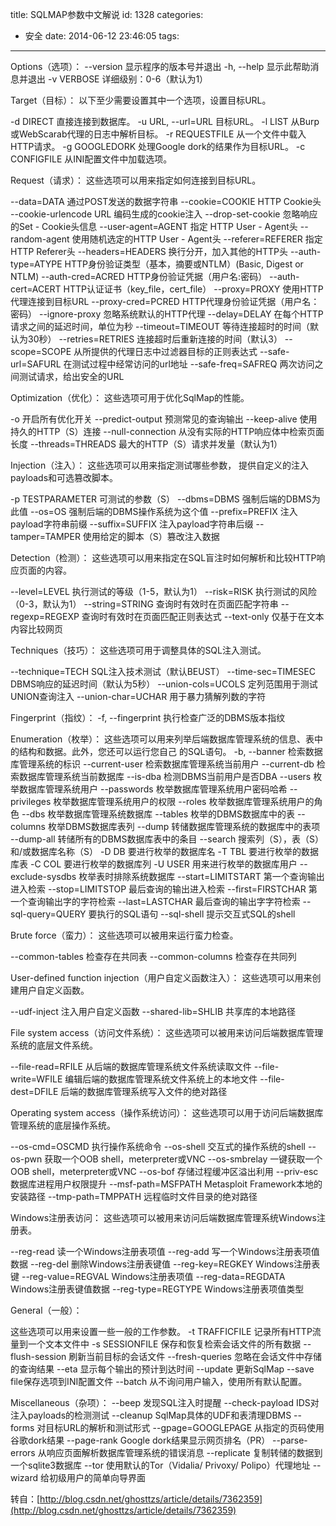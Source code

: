 title: SQLMAP参数中文解说
id: 1328
categories:
  - 安全
date: 2014-06-12 23:46:05
tags:
---

Options（选项）：
--version 显示程序的版本号并退出
-h, --help 显示此帮助消息并退出
-v VERBOSE 详细级别：0-6（默认为1）
<!--more-->
Target（目标）：
以下至少需要设置其中一个选项，设置目标URL。

-d DIRECT 直接连接到数据库。
-u URL, --url=URL 目标URL。
-l LIST 从Burp或WebScarab代理的日志中解析目标。
-r REQUESTFILE 从一个文件中载入HTTP请求。
-g GOOGLEDORK 处理Google dork的结果作为目标URL。
-c CONFIGFILE 从INI配置文件中加载选项。

Request（请求）：
这些选项可以用来指定如何连接到目标URL。

--data=DATA 通过POST发送的数据字符串
--cookie=COOKIE HTTP Cookie头
--cookie-urlencode URL 编码生成的cookie注入
--drop-set-cookie 忽略响应的Set - Cookie头信息
--user-agent=AGENT 指定 HTTP User - Agent头
--random-agent 使用随机选定的HTTP User - Agent头
--referer=REFERER 指定 HTTP Referer头
--headers=HEADERS 换行分开，加入其他的HTTP头
--auth-type=ATYPE HTTP身份验证类型（基本，摘要或NTLM）(Basic, Digest or NTLM)
--auth-cred=ACRED HTTP身份验证凭据（用户名:密码）
--auth-cert=ACERT HTTP认证证书（key_file，cert_file）
--proxy=PROXY 使用HTTP代理连接到目标URL
--proxy-cred=PCRED HTTP代理身份验证凭据（用户名：密码）
--ignore-proxy 忽略系统默认的HTTP代理
--delay=DELAY 在每个HTTP请求之间的延迟时间，单位为秒
--timeout=TIMEOUT 等待连接超时的时间（默认为30秒）
--retries=RETRIES 连接超时后重新连接的时间（默认3）
--scope=SCOPE 从所提供的代理日志中过滤器目标的正则表达式
--safe-url=SAFURL 在测试过程中经常访问的url地址
--safe-freq=SAFREQ 两次访问之间测试请求，给出安全的URL

Optimization（优化）：
这些选项可用于优化SqlMap的性能。

-o 开启所有优化开关
--predict-output 预测常见的查询输出
--keep-alive 使用持久的HTTP（S）连接
--null-connection 从没有实际的HTTP响应体中检索页面长度
--threads=THREADS 最大的HTTP（S）请求并发量（默认为1）

Injection（注入）：
这些选项可以用来指定测试哪些参数， 提供自定义的注入payloads和可选篡改脚本。

-p TESTPARAMETER 可测试的参数（S）
--dbms=DBMS 强制后端的DBMS为此值
--os=OS 强制后端的DBMS操作系统为这个值
--prefix=PREFIX 注入payload字符串前缀
--suffix=SUFFIX 注入payload字符串后缀
--tamper=TAMPER 使用给定的脚本（S）篡改注入数据

Detection（检测）：
这些选项可以用来指定在SQL盲注时如何解析和比较HTTP响应页面的内容。

--level=LEVEL 执行测试的等级（1-5，默认为1）
--risk=RISK 执行测试的风险（0-3，默认为1）
--string=STRING 查询时有效时在页面匹配字符串
--regexp=REGEXP 查询时有效时在页面匹配正则表达式
--text-only 仅基于在文本内容比较网页

Techniques（技巧）：
这些选项可用于调整具体的SQL注入测试。

--technique=TECH SQL注入技术测试（默认BEUST）
--time-sec=TIMESEC DBMS响应的延迟时间（默认为5秒）
--union-cols=UCOLS 定列范围用于测试UNION查询注入
--union-char=UCHAR 用于暴力猜解列数的字符

Fingerprint（指纹）：
-f, --fingerprint 执行检查广泛的DBMS版本指纹

Enumeration（枚举）：
这些选项可以用来列举后端数据库管理系统的信息、表中的结构和数据。此外，您还可以运行您自己
的SQL语句。
-b, --banner 检索数据库管理系统的标识
--current-user 检索数据库管理系统当前用户
--current-db 检索数据库管理系统当前数据库
--is-dba 检测DBMS当前用户是否DBA
--users 枚举数据库管理系统用户
--passwords 枚举数据库管理系统用户密码哈希
--privileges 枚举数据库管理系统用户的权限
--roles 枚举数据库管理系统用户的角色
--dbs 枚举数据库管理系统数据库
--tables 枚举的DBMS数据库中的表
--columns 枚举DBMS数据库表列
--dump 转储数据库管理系统的数据库中的表项
--dump-all 转储所有的DBMS数据库表中的条目
--search 搜索列（S），表（S）和/或数据库名称（S）
-D DB 要进行枚举的数据库名
-T TBL 要进行枚举的数据库表
-C COL 要进行枚举的数据库列
-U USER 用来进行枚举的数据库用户
--exclude-sysdbs 枚举表时排除系统数据库
--start=LIMITSTART 第一个查询输出进入检索
--stop=LIMITSTOP 最后查询的输出进入检索
--first=FIRSTCHAR 第一个查询输出字的字符检索
--last=LASTCHAR 最后查询的输出字字符检索
--sql-query=QUERY 要执行的SQL语句
--sql-shell 提示交互式SQL的shell

Brute force（蛮力）：
这些选项可以被用来运行蛮力检查。

--common-tables 检查存在共同表
--common-columns 检查存在共同列

User-defined function injection（用户自定义函数注入）：
这些选项可以用来创建用户自定义函数。

--udf-inject 注入用户自定义函数
--shared-lib=SHLIB 共享库的本地路径

File system access（访问文件系统）：
这些选项可以被用来访问后端数据库管理系统的底层文件系统。

--file-read=RFILE 从后端的数据库管理系统文件系统读取文件
--file-write=WFILE 编辑后端的数据库管理系统文件系统上的本地文件
--file-dest=DFILE 后端的数据库管理系统写入文件的绝对路径

Operating system access（操作系统访问）：
这些选项可以用于访问后端数据库管理系统的底层操作系统。

--os-cmd=OSCMD 执行操作系统命令
--os-shell 交互式的操作系统的shell
--os-pwn 获取一个OOB shell，meterpreter或VNC
--os-smbrelay 一键获取一个OOB shell，meterpreter或VNC
--os-bof 存储过程缓冲区溢出利用
--priv-esc 数据库进程用户权限提升
--msf-path=MSFPATH Metasploit Framework本地的安装路径
--tmp-path=TMPPATH 远程临时文件目录的绝对路径

Windows注册表访问：
这些选项可以被用来访问后端数据库管理系统Windows注册表。

--reg-read 读一个Windows注册表项值
--reg-add 写一个Windows注册表项值数据
--reg-del 删除Windows注册表键值
--reg-key=REGKEY Windows注册表键
--reg-value=REGVAL Windows注册表项值
--reg-data=REGDATA Windows注册表键值数据
--reg-type=REGTYPE Windows注册表项值类型

General（一般）：

这些选项可以用来设置一些一般的工作参数。
-t TRAFFICFILE 记录所有HTTP流量到一个文本文件中
-s SESSIONFILE 保存和恢复检索会话文件的所有数据
--flush-session 刷新当前目标的会话文件
--fresh-queries 忽略在会话文件中存储的查询结果
--eta 显示每个输出的预计到达时间
--update 更新SqlMap
--save file保存选项到INI配置文件
--batch 从不询问用户输入，使用所有默认配置。

Miscellaneous（杂项）：
--beep 发现SQL注入时提醒
--check-payload IDS对注入payloads的检测测试
--cleanup SqlMap具体的UDF和表清理DBMS
--forms 对目标URL的解析和测试形式
--gpage=GOOGLEPAGE 从指定的页码使用谷歌dork结果
--page-rank Google dork结果显示网页排名（PR）
--parse-errors 从响应页面解析数据库管理系统的错误消息
--replicate 复制转储的数据到一个sqlite3数据库
--tor 使用默认的Tor（Vidalia/ Privoxy/ Polipo）代理地址
--wizard 给初级用户的简单向导界面

转自：[http://blog.csdn.net/ghosttzs/article/details/7362359](http://blog.csdn.net/ghosttzs/article/details/7362359)